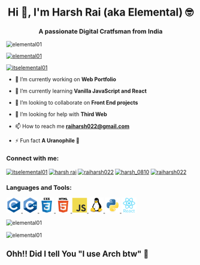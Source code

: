 <h1 align="center">Hi 👋, I'm Harsh Rai (aka Elemental) 🤓</h1>
<h3 align="center">A passionate Digital Cratfsman from India</h3>

<p align="left"> <img src="https://komarev.com/ghpvc/?username=elemental01&label=Profile%20views&color=0e75b6&style=flat" alt="elemental01" /> </p>

<p align="left"> <a href="https://github.com/ryo-ma/github-profile-trophy"><img src="https://github-profile-trophy.vercel.app/?username=elemental01" alt="elemental01" /></a> </p>

<p align="left"> <a href="https://twitter.com/itselemental01" target="blank"><img src="https://img.shields.io/twitter/follow/itselemental01?logo=twitter&style=for-the-badge" alt="itselemental01" /></a> </p>

- 🔭 I’m currently working on **Web Portfolio**

- 🌱 I’m currently learning **Vanilla JavaScript and React**

- 👯 I’m looking to collaborate on **Front End projects**

- 🤝 I’m looking for help with **Third Web**

- 📫 How to reach me **raiharsh022@gmail.com**

- ⚡ Fun fact **A Uranophile 🫠**

<h3 align="left">Connect with me:</h3>
<p align="left">
<a href="https://twitter.com/itselemental01" target="blank"><img align="center" src="https://raw.githubusercontent.com/rahuldkjain/github-profile-readme-generator/master/src/images/icons/Social/twitter.svg" alt="itselemental01" height="30" width="40" /></a>
<a href="https://linkedin.com/in/harsh rai" target="blank"><img align="center" src="https://raw.githubusercontent.com/rahuldkjain/github-profile-readme-generator/master/src/images/icons/Social/linked-in-alt.svg" alt="harsh rai" height="30" width="40" /></a>
<a href="https://instagram.com/raiharsh022" target="blank"><img align="center" src="https://raw.githubusercontent.com/rahuldkjain/github-profile-readme-generator/master/src/images/icons/Social/instagram.svg" alt="raiharsh022" height="30" width="40" /></a>
<a href="https://www.codechef.com/users/harsh_0810" target="blank"><img align="center" src="https://cdn.jsdelivr.net/npm/simple-icons@3.1.0/icons/codechef.svg" alt="harsh_0810" height="30" width="40" /></a>
<a href="https://www.hackerrank.com/raiharsh022" target="blank"><img align="center" src="https://raw.githubusercontent.com/rahuldkjain/github-profile-readme-generator/master/src/images/icons/Social/hackerrank.svg" alt="raiharsh022" height="30" width="40" /></a>
</p>

<h3 align="left">Languages and Tools:</h3>
<p align="left"> <a href="https://www.cprogramming.com/" target="_blank" rel="noreferrer"> <img src="https://raw.githubusercontent.com/devicons/devicon/master/icons/c/c-original.svg" alt="c" width="40" height="40"/> </a> <a href="https://www.w3schools.com/cpp/" target="_blank" rel="noreferrer"> <img src="https://raw.githubusercontent.com/devicons/devicon/master/icons/cplusplus/cplusplus-original.svg" alt="cplusplus" width="40" height="40"/> </a> <a href="https://www.w3schools.com/css/" target="_blank" rel="noreferrer"> <img src="https://raw.githubusercontent.com/devicons/devicon/master/icons/css3/css3-original-wordmark.svg" alt="css3" width="40" height="40"/> </a> <a href="https://www.w3.org/html/" target="_blank" rel="noreferrer"> <img src="https://raw.githubusercontent.com/devicons/devicon/master/icons/html5/html5-original-wordmark.svg" alt="html5" width="40" height="40"/> </a> <a href="https://developer.mozilla.org/en-US/docs/Web/JavaScript" target="_blank" rel="noreferrer"> <img src="https://raw.githubusercontent.com/devicons/devicon/master/icons/javascript/javascript-original.svg" alt="javascript" width="40" height="40"/> </a> <a href="https://www.linux.org/" target="_blank" rel="noreferrer"> <img src="https://raw.githubusercontent.com/devicons/devicon/master/icons/linux/linux-original.svg" alt="linux" width="40" height="40"/> </a> <a href="https://www.python.org" target="_blank" rel="noreferrer"> <img src="https://raw.githubusercontent.com/devicons/devicon/master/icons/python/python-original.svg" alt="python" width="40" height="40"/> </a> <a href="https://reactjs.org/" target="_blank" rel="noreferrer"> <img src="https://raw.githubusercontent.com/devicons/devicon/master/icons/react/react-original-wordmark.svg" alt="react" width="40" height="40"/> </a> </p>

<p><img align="center" src="https://github-readme-stats.vercel.app/api/top-langs?username=elemental01&show_icons=true&locale=en&layout=compact" alt="elemental01" /></p>

<p><img align="center" src="https://github-readme-streak-stats.herokuapp.com/?user=elemental01&" alt="elemental01" /></p>
<h2>Ohh!! Did I tell You "I use Arch btw" 🐧</h2>
